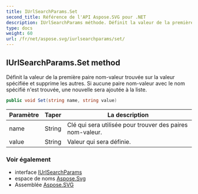 ```yaml
---
title: IUrlSearchParams.Set
second_title: Référence de l'API Aspose.SVG pour .NET
description: IUrlSearchParams méthode. Définit la valeur de la première paire nomvaleur trouvée sur la valeur spécifiée et supprime les autres. Si aucune paire nomvaleur avec le nom spécifié nest trouvée une nouvelle sera ajoutée à la liste.
type: docs
weight: 60
url: /fr/net/aspose.svg/iurlsearchparams/set/
---
```

## IUrlSearchParams.Set method

Définit la valeur de la première paire nom-valeur trouvée sur la valeur spécifiée et supprime les autres. Si aucune paire nom-valeur avec le nom spécifié n'est trouvée, une nouvelle sera ajoutée à la liste.

```csharp
public void Set(string name, string value)
```

| Paramètre | Taper | La description |
| --- | --- | --- |
| name | String | Clé qui sera utilisée pour trouver des paires nom-valeur. |
| value | String | Valeur qui sera définie. |

### Voir également

* interface [IUrlSearchParams](../)
* espace de noms [Aspose.Svg](../../iurlsearchparams/)
* Assemblée [Aspose.SVG](../../../)


